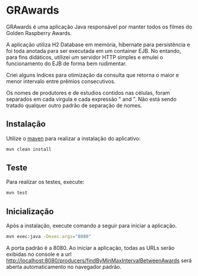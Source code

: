 # GRAwards

GRAwards é uma aplicação Java responsável por manter todos os filmes do Golden Raspberry Awards.


A aplicação utiliza H2 Database em memória, hibernate para persistência e foi toda anotada para ser executada em um container EJB. No entando, para fins didáticos, utilizei um servidor HTTP simples e emulei o funcionamento do EJB de forma bem rudimentar.

Criei alguns índices para otimização da consulta que retorna o maior e menor intervalo entre prêmios consecutivos.

Os nomes de produtores e de estudios contidos nas células, foram separados em cada virgula e cada expressão " and ". Não está sendo tratado qualquer outro padrão de separação de nomes.

## Instalação

Utilize o [maven](https://dlcdn.apache.org/maven/maven-3/3.8.2/binaries/apache-maven-3.8.2-bin.zip) para realizar a instalação do aplicativo:

```bash
mvn clean install
```

## Teste
Para realizar os testes, execute:
```bash
mvn test
```

## Inicialização

Após a instalação, execute comando a seguir para iniciar a aplicação.

```bash
mvn exec:java -Dexec.args="8080"
```
A porta padrão é a 8080.
Ao iniciar a aplicação, todas as URLs serão exibidas no console e a url [http://localhost:8080/producers/findByMinMaxIntervalBetweenAwards](http://localhost:8080/producers/findByMinMaxIntervalBetweenAwards) será aberta automaticamento no navegador padrão.
